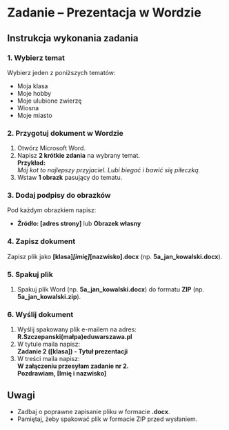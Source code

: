 # Zadanie – Prezentacja w Wordzie

## Instrukcja wykonania zadania

### 1. Wybierz temat
Wybierz jeden z poniższych tematów:
- Moja klasa
- Moje hobby
- Moje ulubione zwierzę
- Wiosna
- Moje miasto

### 2. Przygotuj dokument w Wordzie
1. Otwórz Microsoft Word.
2. Napisz **2 krótkie zdania** na wybrany temat.  
   **Przykład:**  
   *Mój kot to najlepszy przyjaciel. Lubi biegać i bawić się piłeczką.*
3. Wstaw **1 obrazk** pasujący do tematu.

### 3. Dodaj podpisy do obrazków
Pod każdym obrazkiem napisz:
- **Źródło: [adres strony]** lub **Obrazek własny**

### 4. Zapisz dokument
Zapisz plik jako **[klasa]_[imię]_[nazwisko].docx** (np. **5a_jan_kowalski.docx**).

### 5. Spakuj plik
1. Spakuj plik Word (np. **5a_jan_kowalski.docx**) do formatu **ZIP** (np. **5a_jan_kowalski.zip**).

### 6. Wyślij dokument
1. Wyślij spakowany plik e-mailem na adres:  
   **R.Szczepanski(małpa)eduwarszawa.pl**
2. W tytule maila napisz:  
   **Zadanie 2 ([klasa]) - Tytuł prezentacji**
3. W treści maila napisz:  
   **W załączeniu przesyłam zadanie nr 2.**  
   **Pozdrawiam, [Imię i nazwisko]**

## Uwagi
- Zadbaj o poprawne zapisanie pliku w formacie **.docx**.
- Pamiętaj, żeby spakować plik w formacie ZIP przed wysłaniem.